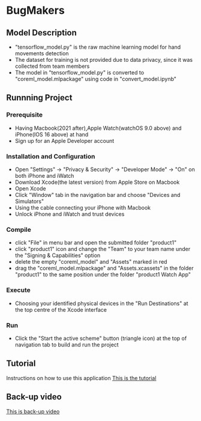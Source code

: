 # BugMakers
## Model Description
* "tensorflow_model.py" is the raw machine learning model for hand movements detection
* The dataset for training is not provided due to data privacy, since it was collected from team members
* The model in "tensorflow_model.py" is converted to "coreml_model.mlpackage" using code in "convert_model.ipynb"
## Runnning Project 
### Prerequisite
* Having Macbook(2021 after),Apple Watch(watchOS 9.0 above) and iPhone(IOS 16 above) at hand
* Sign up for an Apple Developer account
### Installation and Configuration
* Open "Settings" -> "Privacy & Security" -> "Developer Mode" -> "On" on both iPhone and iWatch
* Download Xcode(the latest version) from Apple Store on Macbook
* Open Xcode
* Click "Window" tab in the navigation bar and choose "Devices and Simulators"
* Using the cable connecting your iPhone with Macbook
* Unlock iPhone and iWatch and trust devices
### Compile
* click "File" in menu bar and open the submitted folder "product1"
* click "product1" icon and change the "Team" to your team name under the "Signing & Capabilities" option
* delete the empty "coreml_model" and "Assets" marked in red
* drag the "coreml_model.mlpackage" and "Assets.xcassets" in the folder "product1" to the same position under the folder "product1 Watch App"
### Execute
* Choosing your identified physical devices in the "Run Destinations" at the top centre of the Xcode interface
### Run
* Click the "Start the active scheme" button (triangle icon) at the top of navigation tab to build and run the project
## Tutorial
Instructions on how to use this application
[This is the tutorial](https://bugmakersw-wewash.squarespace.com)
## Back-up video
[This is back-up video](https://youtu.be/nkZ98nIH2X4)
